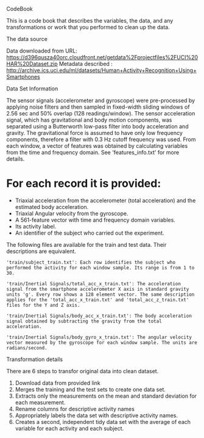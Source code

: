 CodeBook

This is a code book that describes the variables, the data, and any transformations or work that you performed to clean up the data.


The data source

 Data downloaded from URL: https://d396qusza40orc.cloudfront.net/getdata%2Fprojectfiles%2FUCI%20HAR%20Dataset.zip
 Metadata described : http://archive.ics.uci.edu/ml/datasets/Human+Activity+Recognition+Using+Smartphones

Data Set Information

The sensor signals (accelerometer and gyroscope) were pre-processed by applying noise filters and then sampled in fixed-width sliding windows of 2.56 sec and 50% overlap (128 readings/window). The sensor acceleration signal, which has gravitational and body motion components, was separated using a Butterworth low-pass filter into body acceleration and gravity. The gravitational force is assumed to have only low frequency components, therefore a filter with 0.3 Hz cutoff frequency was used. From each window, a vector of features was obtained by calculating variables from the time and frequency domain. See 'features_info.txt' for more details. 

For each record it is provided:
======================================

- Triaxial acceleration from the accelerometer (total acceleration) and the estimated body acceleration.
- Triaxial Angular velocity from the gyroscope. 
- A 561-feature vector with time and frequency domain variables. 
- Its activity label. 
- An identifier of the subject who carried out the experiment.



The following files are available for the train and test data. Their descriptions are equivalent.

    'train/subject_train.txt': Each row identifies the subject who performed the activity for each window sample. Its range is from 1 to 30.

    'train/Inertial Signals/total_acc_x_train.txt': The acceleration signal from the smartphone accelerometer X axis in standard gravity units 'g'. Every row shows a 128 element vector. The same description applies for the 'total_acc_x_train.txt' and 'total_acc_z_train.txt' files for the Y and Z axis.

    'train/Inertial Signals/body_acc_x_train.txt': The body acceleration signal obtained by subtracting the gravity from the total acceleration.

    'train/Inertial Signals/body_gyro_x_train.txt': The angular velocity vector measured by the gyroscope for each window sample. The units are radians/second.


 Transformation details

There are 6 steps to transfor original data into clean dataset.

   1. Download data from provided link
   2. Merges the training and the test sets to create one data set.
   3. Extracts only the measurements on the mean and standard deviation for each measurement.
   4. Rename columns for  descriptive activity names 
   5. Appropriately labels the data set with descriptive activity names.
   6. Creates a second, independent tidy data set with the average of each variable for each activity and each subject.
